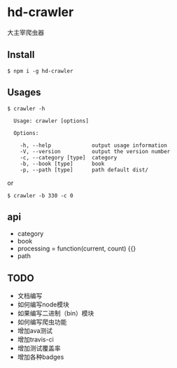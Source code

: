 # hd-crawler

大主宰爬虫器

## Install


```
$ npm i -g hd-crawler
```

## Usages

```
$ crawler -h

  Usage: crawler [options]

  Options:

    -h, --help             output usage information
    -V, --version          output the version number
    -c, --category [type]  category
    -b, --book [type]      book
    -p, --path [type]      path default dist/
```

or

```
$ crawler -b 330 -c 0
```

## api

- category
- book
- processing = function(current, count) {{}
- path

## TODO

- 文档编写
- 如何编写node模块
- 如果编写二进制（bin）模块
- 如何编写爬虫功能
- 增加ava测试
- 增加travis-ci
- 增加测试覆盖率
- 增加各种badges
